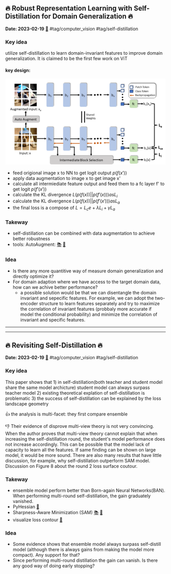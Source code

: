 ## :fire: Robust Representation Learning with Self-Distillation for Domain Generalization :fire:
**Date: 2023-02-19** [:link:](https://arxiv.org/abs/2302.06874)
#tag/computer_vision #tag/self-distillation
### Key idea 
utilize self-distillation to learn domain-invariant features to improve domain generalization. It is claimed to be the first few work on ViT

#### key design:
![](20230219151050.png)

- feed origional image x to NN to get logit output $p(f(x'))$
- apply data augmentation to image x to get image x'
- calculate all intermiediate feature output and feed them to a fc layer f' to get logit $p(f'(x'))$
- calculate the KL divergence $L(p(f(x))||p(f'(x))) as L_i$
- calculate the KL divergence $L(p(f(x))||p(f'(x'))) as L_a$
- the final loss is a compose of $L = L_ce + \lambda L_i + \gamma L_a$
### Takeway 

- self-distillation can be combined with data augmentation to achieve better robustness
- tools: AutoAugment: [:books:](https://arxiv.org/pdf/1805.09501.pdf) [:hammer:](https://pytorch.org/vision/main/generated/torchvision.transforms.AutoAugment.html)

### Idea 
- Is there any more quantitive way of measure domain generalization and directly optimize it?
- For domain adaption where we have access to the target domain data, how can we achive better performance?
  - a possible solution would be that we can disentangle the domain invariant and sepecific features. For example, we can adopt the two-encoder structure to learn features separately and try to maximize the correlation of invariant features (probbaly more accurate if model the conditional probability) and minimize the correlation of invariant and specific features.


___
___


## :fire: Revisiting Self-Distillation :fire:
**Date: 2023-02-19** [:link:](https://arxiv.org/abs/2206.08491)
#tag/computer_vision #tag/self-distillation
### Key idea
This paper shows that 1) in self-distillation(both teacher and student model share the same model archicture) student model can always surpass teacher model 2) existing theoretical explation of self-distillation is problematic 3) the success of self-distillation can be explained by the loss landscape geometry

:thumbsup: the analysis is multi-facet: they first compare ensemble 

:thumbsdown: Their evidence of disprove multi-view theory is not very convincing. When the author proves that multi-view theory cannot explain that when increasing the self-distillation round, the student's model performance does not increase accordingly. This can be possible that the model lack of capacity to learn all the features. If same finding can be shown on large model, it would be more sound. There are also many results that have little discussion, for example, why self-distillation outperform SAM model. Discussion on Figure 8 about the round 2 loss surface coutour.

### Takeway
- ensemble model perform better than Born-again Neural Networks(BAN). When performing multi-round self-distillation, the gain graduately vanished.
- PyHessian [:hammer:](https://github.com/amirgholami/PyHessian)
- Sharpness-Aware Minimization (SAM) 
[:books:](https://arxiv.org/pdf/2010.01412.pdf) 
[:hammer:](https://github.com/google-research/sam)
- visualize loss contour [:hammer:](https://mathformachines.com/posts/visualizing-the-loss-landscape/)

### Idea
- Some evidence shows that ensemble model always surpass self-distill model (although there is always gains from making the model more compact). Any support for that?
- Since performing multi-round distillation the gain can vanish. Is there any good way of doing early stopping?




